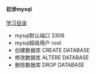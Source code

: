 ####  初涉mysql
[学习目录](https://github.com/501981732/MySQL)
- mysql默认端口 3306
- mysql超级用户 root
- 创建数据库 CREATE DATABASE
- 修改数据库 ALTERE DATABASE
- 删除数据库 DROP DATABASE